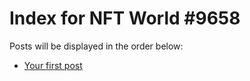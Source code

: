 # Index for NFT World #9658
Posts will be displayed in the order below:

- [Your first post](./001-first.md)

